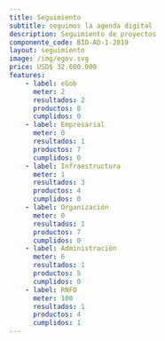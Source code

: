 ```yaml
---
title: Seguimiento
subtitle: seguimos la agenda digital
description: Seguimiento de proyectos
componente_code: BID-AD-1-2019
layout: seguimiento
image: /img/egov.svg
price: USD$ 32.600.000
features:
    - label: eGob
      meter: 2
      resultados: 2
      productos: 8
      cumplidos: 0
    - label: Empresarial
      meter: 0
      resultados: 1
      productos: 7
      cumplidos: 0
    - label: Infraestructura
      meter: 1
      resultados: 3
      productos: 4
      cumplidos: 0
    - label: Organización
      meter: 0
      resultados: 1
      productos: 7
      cumplidos: 0 
    - label: Administración
      meter: 6
      resultados: 1
      productos: 5
      cumplidos: 0
    - label: RNFO
      meter: 100
      resultados: 1
      productos: 4
      cumplidos: 1
---
```

